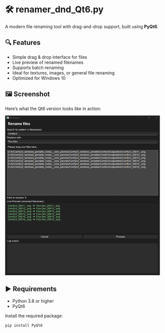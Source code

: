 # 🛠 renamer_dnd_Qt6.py

A modern file renaming tool with drag-and-drop support, built using **PyQt6**.

## 🔍 Features

- Simple drag & drop interface for files
- Live preview of renamed filenames
- Supports batch renaming
- Ideal for textures, images, or general file renaming
- Optimized for Windows 10

## 🖼 Screenshot

Here’s what the Qt6 version looks like in action:

![Renamer Qt6 Screenshot](images/Screenshot_renamer_dnd_Qt6.png)

## ▶️ Requirements

- Python 3.8 or higher
- PyQt6

Install the required package:

```bash
pip install PyQt6

